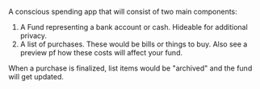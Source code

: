A conscious spending app that will consist of two main components:

1) A Fund representing a bank account or cash. Hideable for additional privacy. 
2) A list of purchases. These would be bills or things to buy. Also see a preview pf how these costs will affect your fund.

When a purchase is finalized, list items would be "archived" and the fund will get updated.      
